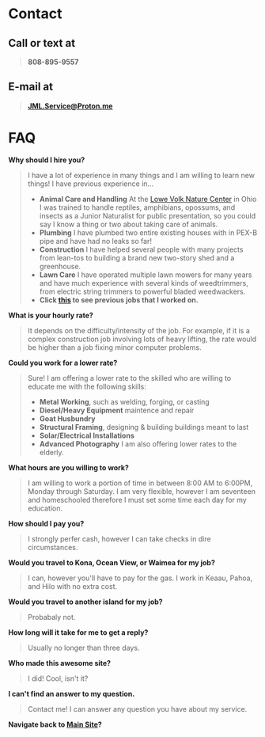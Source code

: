 # Contact
## Call or text at
>**808-895-9557**
## E-mail at
>**[JML.Service@Proton.me](mailto:JML.Service@Proton.me)**

# FAQ
**Why should I hire you?**
> I have a lot of experience in many things and I am willing to learn new things! I have previous experience in...
  > - **Animal Care and Handling** At the [Lowe Volk Nature Center](https://www.crawfordparkdistrict.org/junior-naturalist.html) in Ohio I was trained to handle reptiles, amphibians, opossums, and insects as a Junior Naturalist for public presentation, so you could say I know a thing or two about taking care of animals.
  > - **Plumbing** I have plumbed two entire existing houses with in PEX-B pipe and have had no leaks so far!
  > - **Construction** I have helped several people with many projects from lean-tos to building a brand new two-story shed and a greenhouse.
  > - **Lawn Care** I have operated multiple lawn mowers for many years and have much experience with several kinds of weedtrimmers, from electric string trimmers to powerful bladed weedwackers.
  > - **Click [this](https://jml-sites.github.io/service/photos) to see previous jobs that I worked on.**

**What is your hourly rate?**
> It depends on the difficulty/intensity of the job. For example, if it is a complex construction job involving lots of heavy lifting, the rate would be higher than a job fixing minor computer problems.

**Could you work for a lower rate?**
> Sure! I am offering a lower rate to the skilled who are willing to educate me with the following skills:
> - **Metal Working**, such as welding, forging, or casting
> - **Diesel/Heavy Equipment** maintence and repair
> - **Goat Husbundry**
> - **Structural Framing**, designing & building buildings meant to last
> - **Solar/Electrical Installations**
> - **Advanced Photography**
> I am also offering lower rates to the elderly.

**What hours are you willing to work?**
> I am willing to work a portion of time in between 8:00 AM to 6:00PM, Monday through Saturday.
> I am very flexible, however I am seventeen and homeschooled therefore I must set some time each day for my education.

**How should I pay you?**
> I strongly perfer cash, however I can take checks in dire circumstances.

**Would you travel to Kona, Ocean View, or Waimea for my job?**
> I can, however you'll have to pay for the gas.
> I work in Keaau, Pahoa, and Hilo with no extra cost.

**Would you travel to another island for my job?**
> Probabaly not.

**How long will it take for me to get a reply?**
> Usually no longer than three days.

**Who made this awesome site?**
> I did! Cool, isn't it?

**I can't find an answer to my question.**
> Contact me! I can answer any question you have about my service.

**Navigate back to [Main Site](https://jml-sites.github.io/service/)?**
